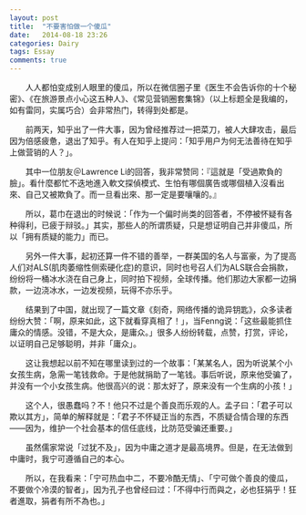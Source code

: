 ```yaml
---
layout: post
title:  "不要害怕做一个傻瓜"
date:   2014-08-18 23:26
categories: Dairy
tags: Essay
comments: true
---
```


　　人人都怕变成别人眼里的傻瓜，所以在微信圈子里《医生不会告诉你的十个秘密》、《在旅游景点小心这五种人》、《常见营销圈套集锦》（以上标题全是我编的，如有雷同，实属巧合）会非常热门，转得到处都是。

　　前两天，知乎出了一件大事，因为曾经推荐过一把菜刀，被人大肆攻击，最后因为倍感疲惫，退出了知乎。有人在知乎上提问：「知乎用户为何无法善待在知乎上做营销的人？」。

　　其中一位朋友＠Lawrence Li的回答，我非常赞同：『這就是「受過欺負的臉」。看什麼都忙不迭地進入軟文探偵模式、生怕有哪個廣告或哪個植入沒看出來、自己又被欺負了。而一旦看出來、那一定是要嚷嚷的。』

　　所以，葛巾在退出的时候说：「作为一个偏时尚类的回答者，不停被怀疑有各种得利，已疲于辩驳。」其实，那些人的所谓质疑，只是想证明自己并非傻瓜，所以「拥有质疑的能力」而已。

　　另外一件大事，起初还算一件不错的善举，一群美国的名人与富豪，为了提高人们对ALS(肌肉萎缩性侧索硬化症)的意识，同时也号召人们为ALS联合会捐款，纷纷将一桶冰水浇在自己身上，同时拍下视频，全球传播。他们那边大家都一边捐款，一边浇冰水，一边发视频，玩得不亦乐乎。

　　结果到了中国，就出现了一篇文章《刻奇，网络传播的诡异钥匙》，众多读者纷纷大赞：「啊，原来如此，这下就看穿真相了！」，当Fenng说：「这些最能抓住庸众的情感。没错，不是大众，是庸众。」很多人纷纷转载，点赞，打赏，评论，以证明自己足够聪明，并非「庸众」。

　　这让我想起以前不知在哪里读到过的一个故事：「某某名人，因为听说某个小女孩生病，急需一笔钱救命。于是他就捐助了一笔钱。事后听说，原来他受骗了，并没有一个小女孩生病。他很高兴的说：那太好了，原来没有一个生病的小孩！」

　　这个人，很愚蠢吗？不！他只不过是个善良而乐观的人。孟子曰：「君子可以欺以其方」，简单的解释就是：「君子不怀疑正当的东西，不质疑合情合理的东西——因为，维护一个社会基本的信任底线，比防范受骗还重要。」

　　虽然儒家常说「过犹不及」，因为中庸之道才是最高境界。但是，在无法做到中庸时，我宁可遵循自己的本心。

　　所以，在我看来：「宁可热血中二，不要冷酷无情」、「宁可做个善良的傻瓜，不要做个冷漠的智者」，因为孔子也曾经曰过：「不得中行而與之，必也狂狷乎！狂者進取，狷者有所不為也。」